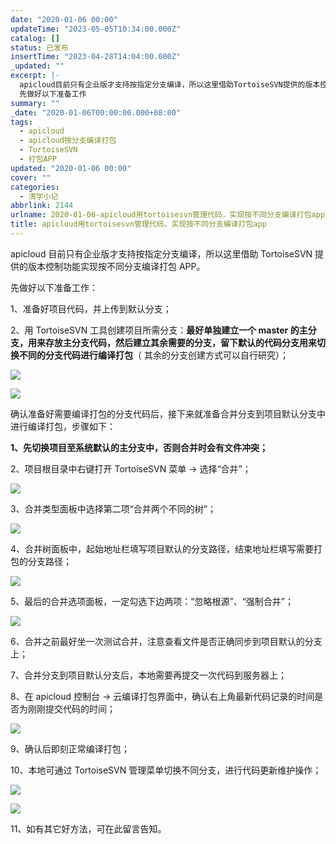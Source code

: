 ```yaml
---
date: "2020-01-06 00:00"
updateTime: "2023-05-05T10:34:00.000Z"
catalog: []
status: 已发布
insertTime: "2023-04-28T14:04:00.000Z"
_updated: ""
excerpt: |-
  apicloud目前只有企业版才支持按指定分支编译，所以这里借助TortoiseSVN提供的版本控制功能实现按不同分支编译打包APP。
  先做好以下准备工作
summary: ""
_date: "2020-01-06T00:00:00.000+08:00"
tags:
  - apicloud
  - apicloud按分支编译打包
  - TortoiseSVN
  - 打包APP
updated: "2020-01-06 00:00"
cover: ""
categories:
  - 清学小记
abbrlink: 2144
urlname: 2020-01-06-apicloud用tortoisesvn管理代码，实现按不同分支编译打包app
title: apicloud用tortoisesvn管理代码，实现按不同分支编译打包app
---
```


apicloud 目前只有企业版才支持按指定分支编译，所以这里借助 TortoiseSVN 提供的版本控制功能实现按不同分支编译打包 APP。

先做好以下准备工作：

1、准备好项目代码，并上传到默认分支；

2、用 TortoiseSVN 工具创建项目所需分支：**最好单独建立一个 master 的主分支，用来存放主分支代码，然后建立其余需要的分支，留下默认的代码分支用来切换不同的分支代码进行编译打包**（ 其余的分支创建方式可以自行研究）；

![](http://image.bmqy.net/upload/20200106150100.png)

![](http://image.bmqy.net/upload/20200106150059.png)

确认准备好需要编译打包的分支代码后，接下来就准备合并分支到项目默认分支中进行编译打包，步骤如下：

**1、先切换项目至系统默认的主分支中，否则合并时会有文件冲突；**

2、项目根目录中右键打开 TortoiseSVN 菜单 → 选择“合并”；

![](http://image.bmqy.net/upload/20200106150034.png)

3、合并类型面板中选择第二项“合并两个不同的树”；

![](http://image.bmqy.net/upload/20200106150040.png)

4、合并树面板中，起始地址栏填写项目默认的分支路径，结束地址栏填写需要打包的分支路径；

![](http://image.bmqy.net/upload/20200106150049.png)

5、最后的合并选项面板，一定勾选下边两项：“忽略根源”、“强制合并”；

![](http://image.bmqy.net/upload/20200106150053.png)

6、合并之前最好坐一次测试合并，注意查看文件是否正确同步到项目默认的分支上；

7、合并分支到项目默认分支后，本地需要再提交一次代码到服务器上；

8、在 apicloud 控制台 → 云编译打包界面中，确认右上角最新代码记录的时间是否为刚刚提交代码的时间；

![](http://image.bmqy.net/upload/20200106150102.png)

9、确认后即刻正常编译打包；

10、本地可通过 TortoiseSVN 管理菜单切换不同分支，进行代码更新维护操作；

![](http://image.bmqy.net/upload/20200106150101.png)

![](http://image.bmqy.net/upload/20200106150103.png)

11、如有其它好方法，可在此留言告知。
